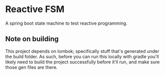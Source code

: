 # Reactive FSM

A spring boot state machine to test reactive programming. 


## Note on building

This project depends on lombok; specifically stuff that's generated under the build folder. As such, before you can run this locally with gradle you'll likely need to build the project successfully before it'll run, and make sure those gen files are there. 